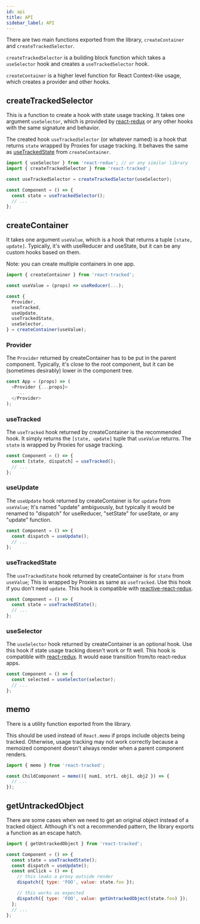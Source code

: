 ```yaml
---
id: api
title: API
sidebar_label: API
---
```


There are two main functions exported from the library,
`createContainer` and `createTrackedSelector`.

`createTrackedSelector` is a building block function
which takes a `useSelector` hook and creates a `useTrackedSelector` hook.

`createContainer` is a higher level function for React Context-like usage,
which creates a provider and other hooks.

## createTrackedSelector

This is a function to create a hook with state usage tracking.
It takes one argument `useSelector`, which is provided by
[react-redux](https://react-redux.js.org/api/hooks) or
any other hooks with the same signature and behavior.

The created hook `useTrackedSelector` (or whatever named)
is a hook that returns `state` wrapped by Proxies for usage tracking.
It behaves the same as [useTrackedState](#usetrackedstate) from `createContainer`.

```javascript
import { useSelector } from 'react-redux'; // or any similar library
import { createTrackedSelector } from 'react-tracked';

const useTrackedSelector = createTrackedSelector(useSelector);

const Component = () => {
  const state = useTrackedSelector();
  // ...
};
```

## createContainer

It takes one argument `useValue`,
which is a hook that returns a tuple `[state, update]`.
Typically, it's with useReducer and useState,
but it can be any custom hooks based on them.

Note: you can create multiple containers in one app.

```javascript
import { createContainer } from 'react-tracked';

const useValue = (props) => useReducer(...);

const {
  Provider,
  useTracked,
  useUpdate,
  useTrackedState,
  useSelector,
} = createContainer(useValue);
```

### Provider

The `Provider` returned by createContainer has to be put
in the parent component.
Typically, it's close to the root component,
but it can be (sometimes desirably) lower in the component tree.

```javascript
const App = (props) => (
  <Provider {...props}>
    ...
  </Provider>
);
```

### useTracked

The `useTracked` hook returned by createContainer is the recommended hook.
It simply returns the `[state, update]` tuple that `useValue` returns.
The `state` is wrapped by Proxies for usage tracking.

```javascript
const Component = () => {
  const [state, dispatch] = useTracked();
  // ...
};
```

### useUpdate

The `useUpdate` hook returned by createContainer is for `update` from `useValue`;
It's named "update" ambiguously, but typically
it would be renamed to "dispatch" for useReducer,
"setState" for useState, or any "update" function.

```javascript
const Component = () => {
  const dispatch = useUpdate();
  // ...
};
```

### useTrackedState

The `useTrackedState` hook returned by createContainer is for `state` from `useValue`;
This is wrapped by Proxies as same as `useTracked`.
Use this hook if you don't need `update`.
This hook is compatible with [reactive-react-redux](https://github.com/dai-shi/reactive-react-redux).

```javascript
const Component = () => {
  const state = useTrackedState();
  // ...
};
```

### useSelector

The `useSelector` hook returned by createContainer is an optional hook.
Use this hook if state usage tracking doesn't work or fit well.
This hook is compatible with [react-redux](https://react-redux.js.org/api/hooks).
It would ease transition from/to react-redux apps.

```javascript
const Component = () => {
  const selected = useSelector(selector);
  // ...
};
```

## memo

There is a utility function exported from the library.

This should be used instead of `React.memo` if props
include objects being tracked. Otherwise, usage tracking may not
work correctly because a memoized component doesn't always render
when a parent component renders.

```javascript
import { memo } from 'react-tracked';

const ChildComponent = memo(({ num1, str1, obj1, obj2 }) => {
  // ...
});
```

## getUntrackedObject

There are some cases when we need to get an original object
instead of a tracked object.
Although it's not a recommended pattern,
the library exports a function as an escape hatch.

```javascript
import { getUntrackedObject } from 'react-tracked';

const Component = () => {
  const state = useTrackedState();
  const dispatch = useUpdate();
  const onClick = () => {
    // this leaks a proxy outside render
    dispatch({ type: 'FOO', value: state.foo });

    // this works as expected
    dispatch({ type: 'FOO', value: getUntrackedObject(state.foo) });
  };
  // ...
};
```
